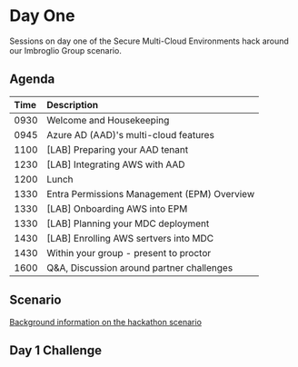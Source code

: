 # Day One
Sessions on day one of the Secure Multi-Cloud Environments hack around our Imbroglio Group scenario.

## Agenda
| **Time** | **Description**
| :--- | :---
| 0930 | Welcome and Housekeeping
| 0945 | Azure AD (AAD)'s multi-cloud features
| 1100 | [LAB] Preparing your AAD tenant
| 1230 | [LAB] Integrating AWS with AAD
| 1200 | Lunch
| 1330 | Entra Permissions Management (EPM) Overview
| 1330 | [LAB] Onboarding AWS into EPM
| 1330 | [LAB] Planning your MDC deployment
| 1430 | [LAB] Enrolling AWS sertvers into MDC
| 1430 | Within your group - present to proctor
| 1600 | Q&A, Discussion around partner challenges

## Scenario
[Background information on the hackathon scenario](Scenario.md)

## Day 1 Challenge
